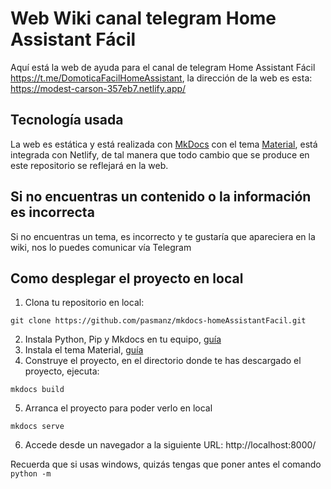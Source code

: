 # Web Wiki canal telegram Home Assistant Fácil

Aquí está la web de ayuda para el canal de telegram Home Assistant Fácil https://t.me/DomoticaFacilHomeAssistant, la dirección de la web es esta: https://modest-carson-357eb7.netlify.app/

## Tecnología usada
La web es estática y está realizada con [MkDocs](https://www.mkdocs.org/) con el tema [Material](https://squidfunk.github.io/mkdocs-material/), está integrada con Netlify, de tal manera que todo cambio que se produce en este 
repositorio se reflejará en la web.

## Si no encuentras un contenido o la información es incorrecta
Si no encuentras un tema, es incorrecto y te gustaría que apareciera en la wiki, nos lo puedes comunicar vía Telegram

## Como desplegar el proyecto en local

1. Clona tu repositorio en local:

``` 
git clone https://github.com/pasmanz/mkdocs-homeAssistantFacil.git
```

2. Instala Python, Pip y Mkdocs en tu equipo, [guía](https://www.mkdocs.org/user-guide/installation/#installing-python)
3. Instala el tema Material, [guía](https://squidfunk.github.io/mkdocs-material/getting-started/)
4. Construye el proyecto, en el directorio donde te has descargado el proyecto, ejecuta:
``` 
mkdocs build
```
5. Arranca el proyecto para poder verlo en local
``` 
mkdocs serve
```
6. Accede desde un navegador a la siguiente URL: http://localhost:8000/

Recuerda que si usas windows, quizás tengas que poner antes el comando `python -m`
